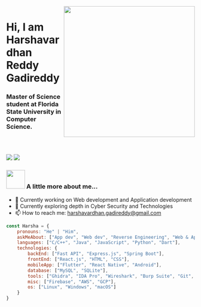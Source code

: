 
<img align='right' src="https://images-wixmp-ed30a86b8c4ca887773594c2.wixmp.com/f/54e22943-53d9-4b8a-b1e1-3948599d7a0c/ddtzgt7-cf657113-ba31-46f7-8ed9-fa1da8e57879.png/v1/fill/w_1280,h_720,q_80,strp/btw_i_use_arch_by_noorwach_ddtzgt7-fullview.jpg?token=eyJ0eXAiOiJKV1QiLCJhbGciOiJIUzI1NiJ9.eyJzdWIiOiJ1cm46YXBwOjdlMGQxODg5ODIyNjQzNzNhNWYwZDQxNWVhMGQyNmUwIiwiaXNzIjoidXJuOmFwcDo3ZTBkMTg4OTgyMjY0MzczYTVmMGQ0MTVlYTBkMjZlMCIsIm9iaiI6W1t7ImhlaWdodCI6Ijw9NzIwIiwicGF0aCI6IlwvZlwvNTRlMjI5NDMtNTNkOS00YjhhLWIxZTEtMzk0ODU5OWQ3YTBjXC9kZHR6Z3Q3LWNmNjU3MTEzLWJhMzEtNDZmNy04ZWQ5LWZhMWRhOGU1Nzg3OS5wbmciLCJ3aWR0aCI6Ijw9MTI4MCJ9XV0sImF1ZCI6WyJ1cm46c2VydmljZTppbWFnZS5vcGVyYXRpb25zIl19.5qoeu--byalmC5ZyYVbmNAZ7lw2Ahw8TQFob2zFIicc" width="350">

# Hi, I am Harshavardhan Reddy Gadireddy

### Master of Science student at Florida State University in Computer Science.
<br/>
<br/>

[![](https://img.shields.io/badge/LinkedIn-Harshavardhan%20Reddy%20Gadireddy-blue)](https://www.linkedin.com/in/harsha-vardhan-reddy-gadireddy/)
[![](https://img.shields.io/badge/GMail-harshavardhan.gadireddy%40gmail.com-red)](mailto:harshavardhan.gadireddy@gmail.com)


### <img src="https://media.giphy.com/media/VgCDAzcKvsR6OM0uWg/giphy.gif" width="50"> A little more about me...  


- 🔭 Currently working on Web development and Application development
- 🌱 Currently exploring depth in Cyber Security and Technologies
- 📫 How to reach me: harshavardhan.gadireddy@gmail.com

```javascript
const Harsha = {
    pronouns: "He" | "Him",
    askMeAbout: ["App dev", "Web dev", "Reverse Engineering", "Web & App Security", "Tech"],
    languages: ["C/C++", "Java", "JavaScript", "Python", "Dart"],
    technologies: {
        backEnd: ["Fast API", "Express.js", "Spring Boot"],
        frontEnd: ["React.js", "HTML", "CSS"],
        mobileApp: ["Flutter", "React Native", "Android"],
        database: ["MySQL", "SQLite"],
        tools: ["Ghidra", "IDA Pro", "Wireshark", "Burp Suite", "Git", "JSON", "XML", "Google Protocol Buffers"],
        misc: ["Firebase", "AWS", "GCP"],
        os: ["Linux", "Windows", "macOS"]
    }
}
```
